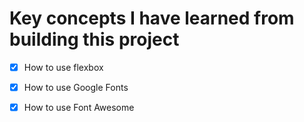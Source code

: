 # Key concepts I have learned from building this project  

- [x] How to use flexbox
- [x] How to use Google Fonts
- [x] How to use Font Awesome

